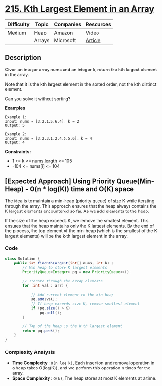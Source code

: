 # [215. Kth Largest Element in an Array](https://leetcode.com/problems/kth-largest-element-in-an-array/description/)

| Difficulty | Topic        | Companies           | Resources   |
| ---------- | ------------ | ------------------- | ----------- |
| Medium     | Heap         |  Amazon             | [Video](https://youtu.be/aXJ-p3Qa4TY?si=y1NQb4FUw9O3o-Pb)   |
|            | Arrays       | Microsoft           | [Article](https://www.geeksforgeeks.org/kth-largest-element-in-an-array/) |

## Description
Given an integer array nums and an integer k, return the kth largest element in the array.

Note that it is the kth largest element in the sorted order, not the kth distinct element.

Can you solve it without sorting?

**Examples**

```
Example 1:
Input: nums = [3,2,1,5,6,4], k = 2
Output: 5

Example 2:
Input: nums = [3,2,3,1,2,4,5,5,6], k = 4
Output: 4
``` 

**Constraints:**
- 1 <= k <= nums.length <= 105
- -104 <= nums[i] <= 104


## [Expected Approach] Using Priority Queue(Min-Heap) - O(n * log(K)) time and O(K) space
The idea is to maintain a min-heap (priority queue) of size K while iterating through the array. This approach ensures that the heap always contains the K largest elements encountered so far. As we add elements to the heap:

If the size of the heap exceeds K, we remove the smallest element. This ensures that the heap maintains only the K largest elements.
By the end of the process, the top element of the min-heap (which is the smallest of the K largest elements) will be the k-th largest element in the array.

### Code
```java
class Solution {
    public int findKthLargest(int[] nums, int k) {
        // Min heap to store K largest elements
        PriorityQueue<Integer> pq = new PriorityQueue<>();
        
        // Iterate through the array elements
        for (int val : arr) {
          
            // Add current element to the min heap
            pq.add(val);
            // If heap exceeds size K, remove smallest element
            if (pq.size() > K)
                pq.poll();
        }

        // Top of the heap is the K'th largest element
        return pq.peek();
    }
}
```

### Complexity Analysis

- **Time Complexity** : `O(n log k)`, Each insertion and removal operation in a heap takes O(log(K)), and we perform this operation n times for the array.
- **Space Complexity** : `O(k)`, The heap stores at most K elements at a time.